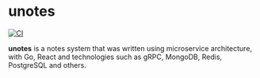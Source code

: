 # unotes

[![CI](https://github.com/udholdenhed/unotes/actions/workflows/main.yml/badge.svg?branch=master)](https://github.com/udholdenhed/unotes/actions/workflows/main.yml)

**unotes** is a notes system that was written using microservice architecture, with Go, React and technologies such as gRPC, MongoDB, Redis, PostgreSQL and others.

